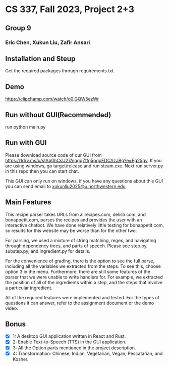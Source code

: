 # CS 337, Fall 2023, Project 2+3
## Group 9
### Eric Chen, Xukun Liu, Zafir Ansari

## Installation and Steup
Get the required packages through requirements.txt. 

## Demo
https://clipchamp.com/watch/o0lGQW5ezWr

## Run without GUI(Recommended)
run python main.py

## Run with GUI
Please download source code of our GUI from https://1drv.ms/u/s!Aq0hCsU27AjqgqZtfq5pqoEDCAzJBg?e=Eg25gv, If you are using windows, go target\release and run steam.exe. Next run server.py in this repo then you can start chat. 

This GUI can only run on windows, if you have any questions about this GUI you can send email to xukunliu2025@u.northwestern.edu.

## Main Features
This recipe parser takes URLs from allrecipes.com, delish.com, and bonappetit.com, parses the recipes and provides the user with an interactive chatbot. We have done relatively little testing for bonappetit.com, so results for this website may be worse than for the other two. 

For parsing, we used a mixture of string matching, regex, and navigating through dependency trees, and parts of speech. Please see step.py, substep.py, and ingredient.py for details. 

For the convenience of grading, there is the option to see the full parse, including all the variables we extracted from the steps. To see this, choose option 3 in the menu. Furthermore, there are still some features of the parser that we were unable to write handlers for. For example, we extracted the position of all of the ingredients within a step, and the steps that involve a particular ingredient. 

All of the required features were implemented and tested. For the types of questions it can answer, refer to the assignment document or the demo video. 

## Bonus
- [x] 1: A desktop GUI application written in React and Rust.
- [x] 2: Enable Text-to-Speech (TTS) in the GUI application.
- [x] 3: All the Option parts mentioned in the project description.
- [x] 4: Transformation: Chinese, Indian, Vegetarian, Vegan, Pescatarian, and Kosher.
